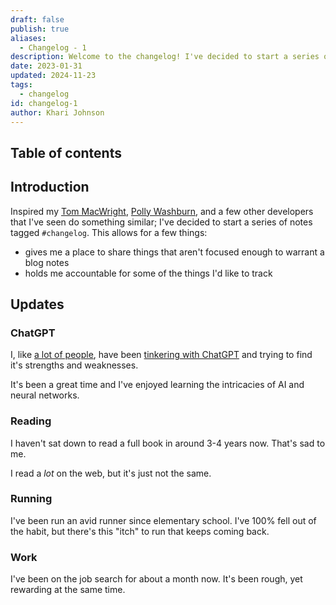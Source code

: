```yaml
---
draft: false
publish: true
aliases:
  - Changelog - 1
description: Welcome to the changelog! I've decided to start a series of notes tagged 'changelog' that let me share the things I've been enjoying recently.
date: 2023-01-31
updated: 2024-11-23
tags:
  - changelog
id: changelog-1
author: Khari Johnson
---
```


## Table of contents

## Introduction

Inspired my [Tom MacWright](https://macwright.com), [Polly Washburn](https://codyssia.com),
and a few other developers that I've seen do something similar; I've decided to start a series of notes tagged `#changelog`. This allows for a few things:

- gives me a place to share things that aren't focused enough to warrant a blog notes
- holds me accountable for some of the things I'd like to track

## Updates

### ChatGPT

I, like [a lot of people](chatgpt-userbase-record), have been [tinkering with ChatGPT](/blogging-with-chatgpt) and trying to find it's strengths and weaknesses.

It's been a great time and I've enjoyed learning the intricacies of AI and neural networks.

### Reading

I haven't sat down to read a full book in around 3-4 years now. That's sad to me.

I read a _lot_ on the web, but it's just not the same.

### Running

I've been run an avid runner since elementary school.
I've 100% fell out of the habit, but there's this "itch" to run that keeps coming back.

### Work

I've been on the job search for about a month now. It's been rough, yet rewarding at the same time.

<!-- References -->

[chatgpt-userbase-record]: https://www.reuters.com/technology/chatgpt-sets-record-fastest-growing-user-base-analyst-note-2023-02-01/ 'ChatGPT sets record for fastest-growing user base'
